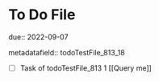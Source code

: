 # To Do File

due:: 2022-09-07

metadatafield:: todoTestFile_813_18

- [ ] Task of todoTestFile_813 1 [[Query me]]
